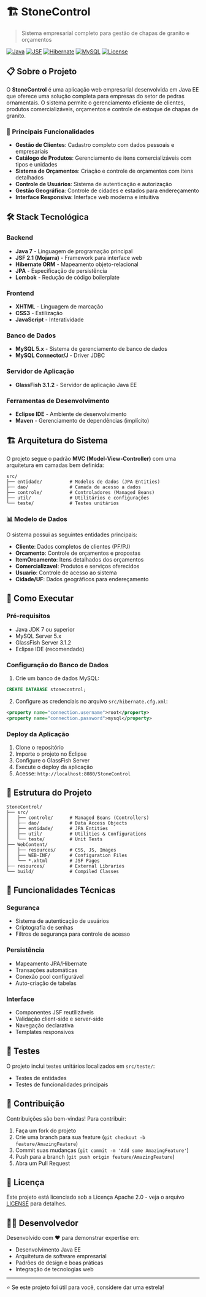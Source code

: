 # 🏗️ StoneControl

> Sistema empresarial completo para gestão de chapas de granito e orçamentos

[![Java](https://img.shields.io/badge/Java-7-orange.svg)](https://www.oracle.com/java/)
[![JSF](https://img.shields.io/badge/JSF-2.1-blue.svg)](https://javaee.github.io/javaserverfaces-spec/)
[![Hibernate](https://img.shields.io/badge/Hibernate-ORM-green.svg)](https://hibernate.org/)
[![MySQL](https://img.shields.io/badge/MySQL-Database-blue.svg)](https://www.mysql.com/)
[![License](https://img.shields.io/badge/License-Apache%202.0-brightgreen.svg)](LICENSE)

## 📋 Sobre o Projeto

O **StoneControl** é uma aplicação web empresarial desenvolvida em Java EE que oferece uma solução completa para empresas do setor de pedras ornamentais. O sistema permite o gerenciamento eficiente de clientes, produtos comercializáveis, orçamentos e controle de estoque de chapas de granito.

### 🎯 Principais Funcionalidades

- **Gestão de Clientes**: Cadastro completo com dados pessoais e empresariais
- **Catálogo de Produtos**: Gerenciamento de itens comercializáveis com tipos e unidades
- **Sistema de Orçamentos**: Criação e controle de orçamentos com itens detalhados
- **Controle de Usuários**: Sistema de autenticação e autorização
- **Gestão Geográfica**: Controle de cidades e estados para endereçamento
- **Interface Responsiva**: Interface web moderna e intuitiva

## 🛠️ Stack Tecnológica

### Backend
- **Java 7** - Linguagem de programação principal
- **JSF 2.1 (Mojarra)** - Framework para interface web
- **Hibernate ORM** - Mapeamento objeto-relacional
- **JPA** - Especificação de persistência
- **Lombok** - Redução de código boilerplate

### Frontend
- **XHTML** - Linguagem de marcação
- **CSS3** - Estilização
- **JavaScript** - Interatividade

### Banco de Dados
- **MySQL 5.x** - Sistema de gerenciamento de banco de dados
- **MySQL Connector/J** - Driver JDBC

### Servidor de Aplicação
- **GlassFish 3.1.2** - Servidor de aplicação Java EE

### Ferramentas de Desenvolvimento
- **Eclipse IDE** - Ambiente de desenvolvimento
- **Maven** - Gerenciamento de dependências (implícito)

## 🏗️ Arquitetura do Sistema

O projeto segue o padrão **MVC (Model-View-Controller)** com uma arquitetura em camadas bem definida:

```
src/
├── entidade/          # Modelos de dados (JPA Entities)
├── dao/               # Camada de acesso a dados
├── controle/          # Controladores (Managed Beans)
├── util/              # Utilitários e configurações
└── teste/             # Testes unitários
```

### 📊 Modelo de Dados

O sistema possui as seguintes entidades principais:

- **Cliente**: Dados completos de clientes (PF/PJ)
- **Orcamento**: Controle de orçamentos e propostas
- **ItemOrcamento**: Itens detalhados dos orçamentos
- **Comercializavel**: Produtos e serviços oferecidos
- **Usuario**: Controle de acesso ao sistema
- **Cidade/UF**: Dados geográficos para endereçamento

## 🚀 Como Executar

### Pré-requisitos

- Java JDK 7 ou superior
- MySQL Server 5.x
- GlassFish Server 3.1.2
- Eclipse IDE (recomendado)

### Configuração do Banco de Dados

1. Crie um banco de dados MySQL:
```sql
CREATE DATABASE stonecontrol;
```

2. Configure as credenciais no arquivo `src/hibernate.cfg.xml`:
```xml
<property name="connection.username">root</property>
<property name="connection.password">mysql</property>
```

### Deploy da Aplicação

1. Clone o repositório
2. Importe o projeto no Eclipse
3. Configure o GlassFish Server
4. Execute o deploy da aplicação
5. Acesse: `http://localhost:8080/StoneControl`

## 📁 Estrutura do Projeto

```
StoneControl/
├── src/
│   ├── controle/      # Managed Beans (Controllers)
│   ├── dao/           # Data Access Objects
│   ├── entidade/      # JPA Entities
│   ├── util/          # Utilities & Configurations
│   └── teste/         # Unit Tests
├── WebContent/
│   ├── resources/     # CSS, JS, Images
│   ├── WEB-INF/       # Configuration Files
│   └── *.xhtml        # JSF Pages
├── resources/         # External Libraries
└── build/             # Compiled Classes
```

## 🔧 Funcionalidades Técnicas

### Segurança
- Sistema de autenticação de usuários
- Criptografia de senhas
- Filtros de segurança para controle de acesso

### Persistência
- Mapeamento JPA/Hibernate
- Transações automáticas
- Conexão pool configurável
- Auto-criação de tabelas

### Interface
- Componentes JSF reutilizáveis
- Validação client-side e server-side
- Navegação declarativa
- Templates responsivos

## 🧪 Testes

O projeto inclui testes unitários localizados em `src/teste/`:
- Testes de entidades
- Testes de funcionalidades principais


## 🤝 Contribuição

Contribuições são bem-vindas! Para contribuir:

1. Faça um fork do projeto
2. Crie uma branch para sua feature (`git checkout -b feature/AmazingFeature`)
3. Commit suas mudanças (`git commit -m 'Add some AmazingFeature'`)
4. Push para a branch (`git push origin feature/AmazingFeature`)
5. Abra um Pull Request

## 📄 Licença

Este projeto está licenciado sob a Licença Apache 2.0 - veja o arquivo [LICENSE](LICENSE) para detalhes.

## 👨‍💻 Desenvolvedor

Desenvolvido com ❤️ para demonstrar expertise em:
- Desenvolvimento Java EE
- Arquitetura de software empresarial
- Padrões de design e boas práticas
- Integração de tecnologias web

---

⭐ Se este projeto foi útil para você, considere dar uma estrela!
